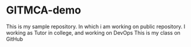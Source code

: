 # GITMCA-demo
This is my sample repository. In which i am working on public repository.
I working as Tutor in college, and working on DevOps
This is my class on GitHub